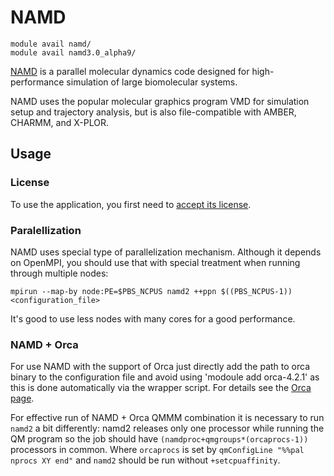 # NAMD 

    module avail namd/
    module avail namd3.0_alpha9/

[NAMD](http://www.ks.uiuc.edu/Research/namd/) is a parallel molecular dynamics code designed for high-performance simulation of large biomolecular systems. 

NAMD uses the popular molecular graphics program VMD for simulation setup and trajectory analysis, but is also file-compatible with AMBER, CHARMM, and X-PLOR. 

## Usage

### License

To use the application, you first need to [accept its license](https://signup.e-infra.cz/fed/registrar/?vo=meta&group=lic_namd). 

### Paralellization

NAMD uses special type of parallelization mechanism. Although it depends on OpenMPI, you should use that with special treatment when running through multiple nodes:

    mpirun --map-by node:PE=$PBS_NCPUS namd2 ++ppn $((PBS_NCPUS-1)) <configuration_file>

It's good to use less nodes with many cores for a good performance.

### NAMD + Orca

For use NAMD with the support of Orca just directly add the path to orca binary to the configuration file and avoid using 'modoule add orca-4.2.1' as this is done automatically via the wrapper script. For details see the [Orca page](../../software/sw-list/orca.md).

For effective run of NAMD + Orca QMMM combination it is necessary to run `namd2` a bit differently: namd2 releases only one processor while running the QM program so the job should have `(namdproc+qmgroups*(orcaprocs-1))` processors in common. Where `orcaprocs` is set by `qmConfigLine "%%pal nprocs XY end"` and `namd2` should be run without `+setcpuaffinity`. 
